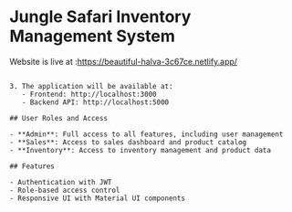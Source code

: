 # Jungle Safari Inventory Management System

Website is live at :https://beautiful-halva-3c67ce.netlify.app/
```

3. The application will be available at:
   - Frontend: http://localhost:3000
   - Backend API: http://localhost:5000

## User Roles and Access

- **Admin**: Full access to all features, including user management
- **Sales**: Access to sales dashboard and product catalog
- **Inventory**: Access to inventory management and product data

## Features

- Authentication with JWT
- Role-based access control
- Responsive UI with Material UI components

